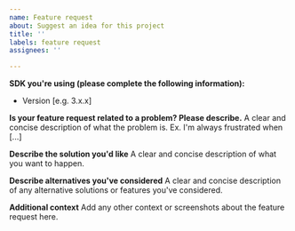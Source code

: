 ```yaml
---
name: Feature request
about: Suggest an idea for this project
title: ''
labels: feature request
assignees: ''

---
```


**SDK you're using (please complete the following information):**
 - Version [e.g. 3.x.x]

**Is your feature request related to a problem? Please describe.**
A clear and concise description of what the problem is. Ex. I'm always frustrated when [...]

**Describe the solution you'd like**
A clear and concise description of what you want to happen.

**Describe alternatives you've considered**
A clear and concise description of any alternative solutions or features you've considered.

**Additional context**
Add any other context or screenshots about the feature request here.
